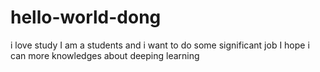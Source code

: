 # hello-world-dong
i love study
I am a students and i want to do some significant job
I hope i can more knowledges about deeping learning
